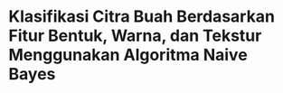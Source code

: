 # Klasifikasi Citra Buah Berdasarkan Fitur Bentuk, Warna, dan Tekstur Menggunakan Algoritma Naive Bayes 
